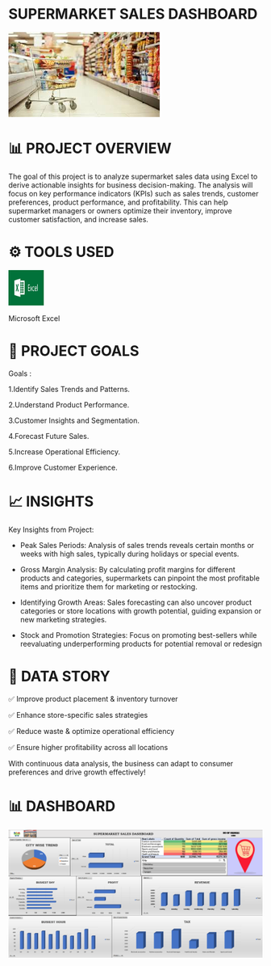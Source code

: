 # SUPERMARKET SALES DASHBOARD
![](img.jpg)



# 📊 PROJECT OVERVIEW
The goal of this project is to analyze supermarket sales data using Excel to derive actionable insights for business decision-making. The analysis will focus on key performance indicators (KPIs) such as sales trends, customer preferences, product performance, and profitability. This can help supermarket managers or owners optimize their inventory, improve customer satisfaction, and increase sales.

# ⚙ TOOLS USED
[<img src="EXCEL.png" alt="Excel Logo" width="70" height="70">](EXCEL.png) &nbsp;

 Microsoft Excel

# 🚀 PROJECT GOALS

 Goals :
 
1.Identify Sales Trends and Patterns.

2.Understand Product Performance.

3.Customer Insights and Segmentation.
  
4.Forecast Future Sales.
  
5.Increase Operational Efficiency.
   
6.Improve Customer Experience.
  
# 📈 INSIGHTS
Key Insights from Project:

- Peak Sales Periods: Analysis of sales trends reveals certain months or weeks with high sales, typically during holidays or special events.
  
- Gross Margin Analysis: By calculating profit margins for different products and categories, supermarkets can pinpoint the most profitable items and prioritize them for marketing or restocking.
 
- Identifying Growth Areas: Sales forecasting can also uncover product categories or store locations with growth potential, guiding expansion or new marketing strategies.

- Stock and Promotion Strategies: Focus on promoting best-sellers while reevaluating underperforming products for potential removal or redesign



# 🧠 DATA STORY

✅ Improve product placement & inventory turnover

✅ Enhance store-specific sales strategies

✅ Reduce waste & optimize operational efficiency

✅ Ensure higher profitability across all locations

With continuous data analysis, the business can adapt to consumer preferences and drive growth effectively! 

# 📊 DASHBOARD
![](DASHBOARDUN.png
)
